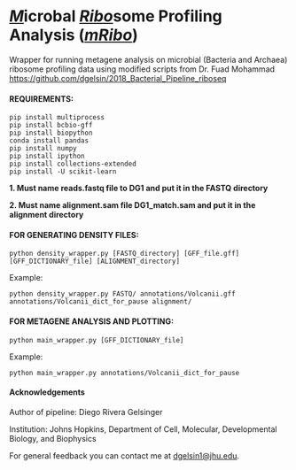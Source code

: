 # <ins>*M*</ins>icrobal <ins>*Ribo*</ins>some Profiling Analysis (<ins>*mRibo*</ins>)
Wrapper for running metagene analysis on microbial (Bacteria and Archaea) ribosome profiling data using modified scripts from Dr. Fuad Mohammad https://github.com/dgelsin/2018_Bacterial_Pipeline_riboseq

#### REQUIREMENTS:
```pip install DateTime
pip install multiprocess
pip install bcbio-gff
pip install biopython
conda install pandas
pip install numpy
pip install ipython
pip install collections-extended
pip install -U scikit-learn
```

**1. Must name reads.fastq file to DG1 and put it in the FASTQ directory**

**2. Must name alignment.sam file DG1_match.sam and put it in the alignment directory**


#### FOR GENERATING DENSITY FILES:

```python density_wrapper.py [FASTQ_directory] [GFF_file.gff] [GFF_DICTIONARY_file] [ALIGNMENT_directory]```

Example:

```python density_wrapper.py FASTQ/ annotations/Volcanii.gff annotations/Volcanii_dict_for_pause alignment/```



#### FOR METAGENE ANALYSIS AND PLOTTING:

```python main_wrapper.py [GFF_DICTIONARY_file]```

Example:

```python main_wrapper.py annotations/Volcanii_dict_for_pause```


#### Acknowledgements

Author of pipeline: Diego Rivera Gelsinger

Institution: Johns Hopkins, Department of Cell, Molecular, Developmental Biology, and Biophysics

For general feedback you can contact me at dgelsin1@jhu.edu.
